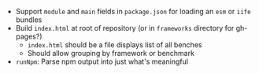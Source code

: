- Support `module` and `main` fields in `package.json` for loading an `esm` or `iife` bundles
- Build `index.html` at root of repository (or in `frameworks` directory for gh-pages?)
	- `index.html` should be a file displays list of all benches
	- Should allow grouping by framework or benchmark
- `runNpm`: Parse npm output into just what's meaningful
